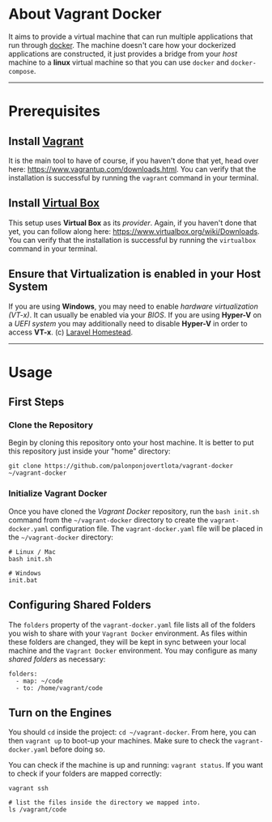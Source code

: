 # About Vagrant Docker

It aims to provide a virtual machine that can run multiple applications that run through [docker](https://docker.com/). The machine doesn't care how your dockerized applications are constructed, it just provides a bridge from your _host_ machine to a **linux** virtual machine so that you can use `docker` and `docker-compose`.

---

# Prerequisites

## Install [Vagrant](https://www.vagrantup.com)

It is the main tool to have of course, if you haven't done that yet, head over here: https://www.vagrantup.com/downloads.html. You can verify that the installation is successful by running the `vagrant` command in your terminal.

## Install [Virtual Box](https://www.virtualbox.org/)

This setup uses **Virtual Box** as its _provider_. Again, if you haven't done that yet, you can follow along here: https://www.virtualbox.org/wiki/Downloads. You can verify that the installation is successful by running the `virtualbox` command in your terminal.

## Ensure that Virtualization is enabled in your Host System

If you are using **Windows**, you may need to enable _hardware virtualization (VT-x)_. It can usually be enabled via your _BIOS_. If you are using **Hyper-V** on a _UEFI system_ you may additionally need to disable **Hyper-V** in order to access **VT-x**. (c) [Laravel Homestead](https://laravel.com/docs/5.8/homestead#configuring-homestead).

---

# Usage

## First Steps

### Clone the Repository
Begin by cloning this repository onto your host machine. It is better to put this
repository just inside your "home" directory:

`git clone https://github.com/palonponjovertlota/vagrant-docker ~/vagrant-docker`

### Initialize Vagrant Docker
Once you have cloned the _Vagrant Docker_ repository, run the `bash init.sh` command from the `~/vagrant-docker` directory to create the `vagrant-docker.yaml` configuration file. The `vagrant-docker.yaml` file will be placed in the `~/vagrant-docker` directory:

```
# Linux / Mac
bash init.sh

# Windows
init.bat
```

## Configuring Shared Folders
The `folders` property of the `vagrant-docker.yaml` file lists all of the folders you wish to share with your `Vagrant Docker` environment. As files within these folders are changed, they will be kept in sync between your local machine and the `Vagrant Docker` environment. You may configure as many _shared folders_ as necessary:

```
folders:
  - map: ~/code
  - to: /home/vagrant/code
```

## Turn on the Engines
You should `cd` inside the project: `cd ~/vagrant-docker`. From here, you can then `vagrant up` to boot-up your machines. Make sure to check the `vagrant-docker.yaml` before doing so.

You can check if the machine is up and running: `vagrant status`. If you want to check if your folders are mapped correctly:

```
vagrant ssh

# list the files inside the directory we mapped into.
ls /vagrant/code
```